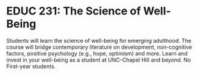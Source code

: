 # EDUC 231: The Science of Well-Being

Students will learn the science of well-being for emerging adulthood. The course will bridge contemporary literature on development, non-cognitive factors, positive psychology (e.g., hope, optimism) and more. Learn and invest in your well-being as a student at UNC-Chapel Hill and beyond. No First-year students.